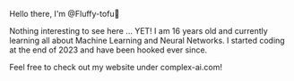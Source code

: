 Hello there, I'm @Fluffy-tofu👋

Nothing interesting to see here ... YET!
I am 16 years old and currently learning all about Machine Learning and Neural Networks.
I started coding at the end of 2023 and have been hooked ever since.

Feel free to check out my website under complex-ai.com!


<!---
Fluffy-tofu/Fluffy-tofu is a ✨ special ✨ repository because its `README.md` (this file) appears on your GitHub profile.
You can click the Preview link to take a look at your changes.
--->
